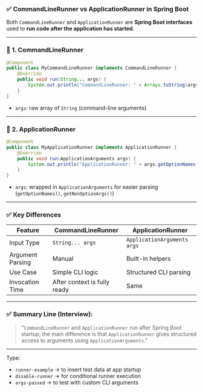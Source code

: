 ### ✅ **CommandLineRunner vs ApplicationRunner in Spring Boot**

Both `CommandLineRunner` and `ApplicationRunner` are **Spring Boot interfaces** used to **run code after the application has started**.

---

### 🔹 **1. CommandLineRunner**

```java
@Component
public class MyCommandLineRunner implements CommandLineRunner {
    @Override
    public void run(String... args) {
        System.out.println("CommandLineRunner: " + Arrays.toString(args));
    }
}
```

* `args`: raw array of `String` (command-line arguments)

---

### 🔹 **2. ApplicationRunner**

```java
@Component
public class MyApplicationRunner implements ApplicationRunner {
    @Override
    public void run(ApplicationArguments args) {
        System.out.println("ApplicationRunner: " + args.getOptionNames());
    }
}
```

* `args`: wrapped in `ApplicationArguments` for easier parsing (`getOptionNames()`, `getNonOptionArgs()`)

---

### ✅ Key Differences

| Feature          | **CommandLineRunner**        | **ApplicationRunner**       |
| ---------------- | ---------------------------- | --------------------------- |
| Input Type       | `String... args`             | `ApplicationArguments args` |
| Argument Parsing | Manual                       | Built-in helpers            |
| Use Case         | Simple CLI logic             | Structured CLI parsing      |
| Invocation Time  | After context is fully ready | Same                        |

---

### ✅ Summary Line (Interview):

> "`CommandLineRunner` and `ApplicationRunner` run after Spring Boot startup; the main difference is that `ApplicationRunner` gives structured access to arguments using `ApplicationArguments`."

---

Type:

* `runner-example` → to insert test data at app startup
* `disable-runner` → for conditional runner execution
* `args-passed` → to test with custom CLI arguments
